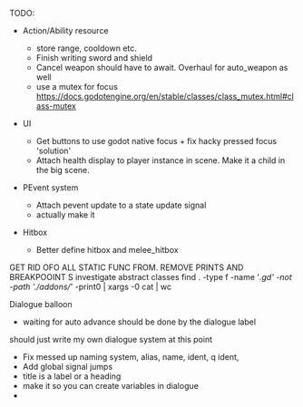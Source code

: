 TODO:
- Action/Ability resource 
    - store range, cooldown etc.
    - Finish writing sword and shield
	- Cancel weapon should have to await. Overhaul for auto_weapon as well
	- use a mutex for focus https://docs.godotengine.org/en/stable/classes/class_mutex.html#class-mutex

- UI
    - Get buttons to use godot native focus + fix hacky pressed focus 'solution'
    - Attach health display to player instance in scene. Make it a child in the big scene.

- PEvent system
    - Attach pevent update to a state update signal
    - actually make it

- Hitbox
    - Better define hitbox and melee_hitbox
    

GET RID OFO ALL STATIC FUNC FROM. REMOVE PRINTS AND BREAKPOOINT S
investigate abstract classes
find . -type f -name '*.gd' -not -path './addons/*' -print0 | xargs -0 cat | wc

Dialogue balloon
- waiting for auto advance should be done by the dialogue label

should just write my own dialogue system at this point
- Fix messed up naming system, alias, name, ident, q ident, 
- Add global signal jumps
- title is a label or a heading
- make it so you can create variables in dialogue
- 